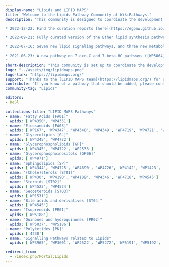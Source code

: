 ```yaml
---
display-name: "Lipids and LIPID MAPS"
title: "Welcome to the Lipids Pathway Community at WikiPathways."
description: "This community is designed to coordinate the development of lipid pathways and gather the community interested in interactive lipid pathways. Lipids serve several important biological purposes, such as providing membrane structure, and signalling.

* 2022-12-22: Find the curation reports [here](https://egonw.github.io/lipidmaps-wp-curation/), and help update our lipid pathways!

* 2022-09-21: Fully curated version of the Ether lipid synthesis pathway [WP5275](../pathways/WP5275) has been released! (data supplied by Robert Murphy)

* 2022-07-16: Seven new lipid signaling pathways, and three new metabolic lipid pathways have been added to this portal!

* 2021-06-23: A new pathway on 7-oxo-C and 7-beta-HC pathways ([WP5064](../pathways/WP5064)) with data from Fig.4 and 5 from [Griffiths et al (2020)](https://dx.doi.org/10.1016%2Fj.prostaglandins.2019.106381) has been created.
"
short-description: "This community is set up to coordinate the development of lipid pathways and gather the community interested in interactive lipid pathways. Lipids serve several important biological purposes, such as providing membrane structure, and signalling."
logo: "../assets/img/lipidmaps.png"
logo-link: "https://lipidmaps.org/"
support: "Thanks to the [LIPID MAPS team](https://lipidmaps.org/) for sharing their pathway knowledge through WikiPathways!"
contribute: "If you know of a pathway that should be added, please contact the administrator (denise.slenter[AT]maastrichtuniversity.nl)."
community-tag: "Lipids"

editors: 
- DeSl

collections-title: "LIPID MAPS Pathways"
- name: "Fatty Acids [FA01]"
  wpids: ['WP4350', 'WP4351']
- name: "Eicosanoids [FA03]"
  wpids: ['WP167', 'WP4347', 'WP4348', 'WP4349', 'WP4719', 'WP4721', 'WP4720']
- name: "Glycerolipids [GL]"
  wpids: ['WP4345', 'WP4722']
- name: "Glycerophospholipids [GP]"
  wpids: ['WP4345', 'WP4722', 'WP2533']
- name: "Glycerophosphoinositols [GP06]"
  wpids: ['WP4971']
- name: "Sphingolipids [SP]"
  wpids: ['WP4344', 'WP4725', 'WP4690', 'WP4726', 'WP4142', 'WP1423', 'WP4153', 'WP3933', 'WP5179']
- name: "(Chole)sterols [ST01]"
  wpids: ['WP430', 'WP4190', 'WP4189', 'WP4346', 'WP4718', 'WP4545']
- name: "Steroids [ST02]"
  wpids: ['WP4523', 'WP4524']
- name: "Secosteroids [ST03]"
  wpids: ['WP1531']
- name: "Bile acids and derivatives [ST04]"
  wpids: ['WP4545']
- name: "Isoprenoids [PR01]"
  wpids: ['WP5188']
- name: "Quinones and hydroquinones [PR02]"
  wpids: ['WP5037', 'WP5186']
- name: "Polyketides [PK]"
  wpids: ['4238']
- name: "Signalling Pathways related to Lipids"
  wpids: ['WP3965', 'WP3601', 'WP4522', 'WP5272', 'WP5191', 'WP5192', 'WP5182', 'WP5181', 'WP5199']

redirect_from:
  - /index.php/Portal:Lipids
---
```

